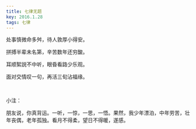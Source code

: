 ```yaml
---
title: 七律无题
key: 2016.1.28
tags: 七律
---
```


处事慎微命多舛，待人敦厚小得安。

拼搏半辈未名第，辛苦数年还穷酸。

耳顺絮説不中听，眼昏看路少乐观。

面对交情叹一句，再活三旬沾福缘。

</br>

小注：

朋友说，你真背运。一听，一惊，一思，一悟。果然，我少年漂泊，中年劳苦，壮年丧偶，老年孤独。看月不得柔，望日不得暖，遂感。

</br>

